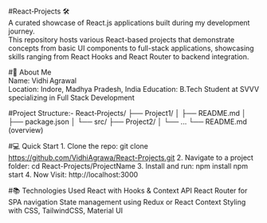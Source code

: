 #React‑Projects 🛠️<br>
    A curated showcase of React.js applications built during my development journey.<br>
    This repository hosts various React-based projects that demonstrate concepts from basic UI components to full-stack applications, showcasing skills ranging from React Hooks and React Router to backend integration.<br>

#🚀 About Me<br>
    Name: Vidhi Agrawal<br>
    Location: Indore, Madhya Pradesh, India
    Education: B.Tech Student at SVVV specializing in Full Stack Development 

#Project Structure:-
    React‑Projects/
    ├── Project1/
    │   ├── README.md
    │   ├── package.json
    │   └── src/
    ├── Project2/
    │   └── ...
    └── README.md  (overview)
    
#💻 Quick Start
    1. Clone the repo:
      git clone https://github.com/VidhiAgrawa/React-Projects.git
    2. Navigate to a project folder:
      cd React-Projects/ProjectName
    3. Install and run:
      npm install
      npm start
    4. Now Visit: http://localhost:3000


#📚 Technologies Used
    React with Hooks & Context API
    React Router for SPA navigation
    State management using Redux or React Context
    Styling with CSS, TailwindCSS, Material UI
    

